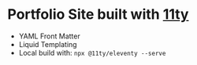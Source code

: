 # Portfolio Site built with [11ty](https://www.11ty.dev/docs/)
- YAML Front Matter
- Liquid Templating
- Local build with: `npx @11ty/eleventy --serve`
